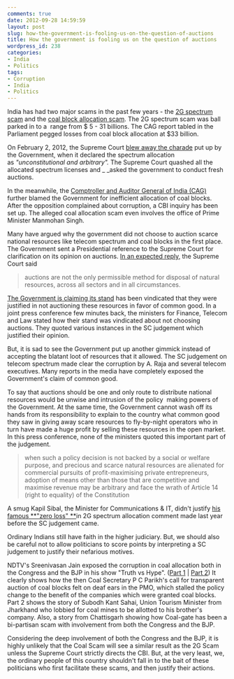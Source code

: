 ```yaml
---
comments: true
date: 2012-09-28 14:59:59
layout: post
slug: how-the-government-is-fooling-us-on-the-question-of-auctions
title: How the government is fooling us on the question of auctions
wordpress_id: 238
categories:
- India
- Politics
tags:
- Corruption
- India
- Politics
---
```


India has had two major scams in the past few years - the [2G spectrum scam](http://en.wikipedia.org/wiki/2G_spectrum_scam) and the [coal block allocation scam](http://en.wikipedia.org/wiki/Indian_coal_allocation_scam). The 2G spectrum scam was ball parked in to a  range from $ 5 - 31 billions. The CAG report tabled in the Parliament pegged losses from coal block allocation at $33 billion.

On February 2, 2012, the Supreme Court [blew away the charade](http://articles.timesofindia.indiatimes.com/2012-02-02/india/31016262_1_spectrum-licences-2g-spectrum-allotment-case) put up by the Government, when it declared the spectrum allocation as _"unconstitutional and arbitrary"._ The Supreme Court quashed all the allocated spectrum licenses and _ _asked the government to conduct fresh auctions.

In the meanwhile, the [Comptroller and Auditor General of India (CAG)](http://www.cag.gov.in/) further blamed the Government for inefficient allocation of coal blocks. After the opposition complained about corruption, a CBI inquiry has been set up. The alleged coal allocation scam even involves the office of Prime Minister Manmohan Singh.

Many have argued why the government did not choose to auction scarce national resources like telecom spectrum and coal blocks in the first place. The Government sent a Presidential reference to the Supreme Court for clarification on its opinion on auctions. [In an expected reply,](http://www.business-standard.com/india/news/auction-notonly-permissible-way-to-disposenatural-resources-says-sc/487902/) the Supreme Court said


> auctions are not the only permissible method for disposal of natural resources, across all sectors and in all circumstances.


[The Government is claiming its stand](http://www.moneycontrol.com/news/business/fm-sibal-laud-sc-opinion-say-2g-auction-to-go-as-planned_762994.html) has been vindicated that they were justified in not auctioning these resources in favor of common good. In a joint press conference few minutes back, the ministers for Finance, Telecom and Law stated how their stand was vindicated about not choosing auctions. They quoted various instances in the SC judgement which justified their opinion.

But, it is sad to see the Government put up another gimmick instead of accepting the blatant loot of resources that it allowed. The SC judgement on telecom spectrum made clear the corruption by A. Raja and several telecom executives. Many reports in the media have completely exposed the Government's claim of common good.

To say that auctions should be one and only route to distribute national resources would be unwise and intrusion of the policy  making powers of the Government. At the same time, the Government cannot wash off its hands from its responsibility to explain to the country what common good they saw in giving away scare resources to fly-by-night operators who in turn have made a huge profit by selling these resources in the open market. In this press conference, none of the ministers quoted this important part of the judgement.


> when such a policy decision is not backed by a social or welfare purpose, and precious and scarce natural resources are alienated for commercial pursuits of profit-maximising private entrepreneurs, adoption of means other than those that are competitive and maximise revenue may be arbitrary and face the wrath of Article 14 (right to equality) of the Constitution


A smug Kapil Sibal, the Minister for Communications & IT, didn't justify [his famous **"zero loss" **](http://www.thehindubusinessline.com/todays-paper/article2325809.ece?ref=archive)in 2G spectrum allocation comment made last year before the SC judgement came.

Ordinary Indians still have faith in the higher judiciary. But, we should also be careful not to allow politicians to score points by interpreting a SC judgement to justify their nefarious motives.

NDTV's Sreenivasan Jain exposed the corruption in coal allocation both in the Congress and the BJP in his show "Truth vs Hype". ([Part 1](http://www.ndtv.com/video/player/truth-vs-hype/truth-vs-hype-of-coal-gate-part-i/235426) | [Part 2](http://www.ndtv.com/video/player/truth-vs-hype/truth-vs-hype-coal-gate-the-all-party-scam-part-ii/245145?pfrom=home-topstories)) It clearly shows how the then Coal Secretary P C Parikh's call for transparent auction of coal blocks felt on deaf ears in the PMO, which stalled the policy change to the benefit of the companies which were granted coal blocks.   Part 2 shows the story of Subodh Kant Sahai, Union Tourism Minister from Jharkhand who lobbied for coal mines to be allotted to his brother's company. Also, a story from Chattisgarh showing how Coal-gate has been a bi-partisan scam with involvement from both the Congress and the BJP.

Considering the deep involvement of both the Congress and the BJP, it is highly unlikely that the Coal Scam will see a similar result as the 2G Scam unless the Supreme Court strictly directs the CBI. But, at the very least, we, the ordinary people of this country shouldn't fall in to the bait of these politicians who first facilitate these scams, and then justify their actions.








